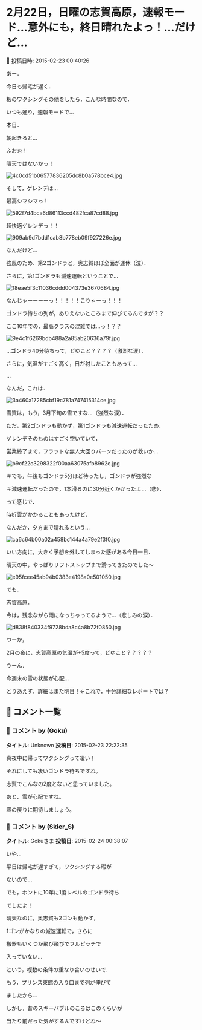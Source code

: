 # 2月22日，日曜の志賀高原，速報モード…意外にも，終日晴れたよっ！…だけど…

📅 投稿日時: 2015-02-23 00:40:26

あー．


今日も帰宅が遅く．


板のワクシングその他をしたら，こんな時間なので．


いつも通り，速報モードで…





本日．


朝起きると…


ふおぉ！


晴天ではないかっ！




![4c0cd51b06577836205dc8b0a578bce4.jpg](images/4c0cd51b06577836205dc8b0a578bce4.jpg)







そして，ゲレンデは…


最高シマシマっ！




![592f7d4bca6d86113ccd482fca87cd88.jpg](images/592f7d4bca6d86113ccd482fca87cd88.jpg)




超快適ゲレンデっ！！




![909ab9d7bdd1cab8b778eb09f927226e.jpg](images/909ab9d7bdd1cab8b778eb09f927226e.jpg)




なんだけど…





強風のため．第2ゴンドラと，奥志賀ほぼ全面が運休（泣）．


さらに，第1ゴンドラも減速運転ということで…




![18eae5f3c11036cddd004373e3670684.jpg](images/18eae5f3c11036cddd004373e3670684.jpg)




なんじゃーーーーっ！！！！！こりゃーっ！！！


ゴンドラ待ちの列が，ありえないところまで伸びてるんですが？？


ここ10年での，最高クラスの混雑では…っ！？？




![9e4c1f6269bdb488a2a85ab20636a79f.jpg](images/9e4c1f6269bdb488a2a85ab20636a79f.jpg)




…ゴンドラ40分待ちって，どゆこと？？？？（激烈な涙）．





さらに，気温がすごく高く，日が射したこともあって…


…


なんだ，これは．




![3a460a17285cbf19c781a747415314ce.jpg](images/3a460a17285cbf19c781a747415314ce.jpg)




雪質は，もう，3月下旬の雪ですな…（強烈な涙）．





ただ，第2ゴンドラも動かず，第1ゴンドラも減速運転だったため．


ゲレンデそのものはすごく空いていて，


営業終了まで，フラットな無人大回りバーンだったのが救いか…




![b9cf22c3298322f00aa63075afb8962c.jpg](images/b9cf22c3298322f00aa63075afb8962c.jpg)




＃でも，午後もゴンドラ5分ほど待ったし，ゴンドラが強烈な


＃減速運転だったので，1本滑るのに30分近くかかったよ…（悲）．





って感じで．


時折雲がかかることもあったけど，


なんだか，夕方まで晴れるという…




![ca6c64b00a02a458bc144a4a79e2f3f0.jpg](images/ca6c64b00a02a458bc144a4a79e2f3f0.jpg)




いい方向に，大きく予想を外してしまった感がある今日一日．


晴天の中，やっぱりリフトストップまで滑ってきたのでした～




![e95fcee45ab94b0383e4198a0e501050.jpg](images/e95fcee45ab94b0383e4198a0e501050.jpg)







でも．


志賀高原．


今は，残念ながら雨になっちゃってるようで…（悲しみの涙）．




![d838f840334f9728bda8c4a8b72f0850.jpg](images/d838f840334f9728bda8c4a8b72f0850.jpg)




つーか，


2月の夜に，志賀高原の気温が+5度って，どゆこと？？？？？





うーん．


今週末の雪の状態が心配…





とりあえず，詳細はまた明日！←これで，十分詳細なレポートでは？

## 💬 コメント一覧

### 💬 コメント by (Goku)
**タイトル**: Unknown
**投稿日**: 2015-02-23 22:22:35

真夜中に帰ってワクシングって凄い！



それにしても凄いゴンドラ待ちですね。

志賀でこんなの2度とないと思っていました。



あと、雪が心配ですね。

寒の戻りに期待しましょう。

### 💬 コメント by (Skier_S)
**タイトル**: Gokuさま
**投稿日**: 2015-02-24 00:38:07

いや…

平日は帰宅が遅すぎて，ワクシングする暇が

ないので…



でも，ホントに10年に1度レベルのゴンドラ待ち

でしたよ！

晴天なのに，奥志賀も2ゴンも動かず，

1ゴンがかなりの減速運転で，さらに

搬器もいくつか飛び飛びでフルピッチで

入っていない…

という，複数の条件の重なり合いのせいで．

もう，プリンス東館の入り口まで列が伸びて

ましたから…



しかし，昔のスキーバブルのころはこのくらいが

当たり前だった気がするんですけどね～

